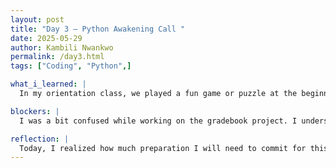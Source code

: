 ```yaml
---
layout: post
title: "Day 3 – Python Awakening Call "
date: 2025-05-29
author: Kambili Nwankwo
permalink: /day3.html
tags: ["Coding", "Python",]

what_i_learned: |
  In my orientation class, we played a fun game or puzzle at the beginning that helped us relax and connect with others. Later, we learned some basic Python concepts like using functions to organize code. I also learned how to use a dictionary to manage a gradebook where we could add, update, delete, or calculate grades. It was a great introduction to how coding can solve real problems.

blockers: |
  I was a bit confused while working on the gradebook project. I understood parts of the code, but I couldn’t fully connect all the dots. Writing the functions made sense, but putting everything together — especially the menu and input checks — got tricky. After reviewing and fixing the logic, it finally clicked.

reflection: |
  Today, I realized how much preparation I will need to commit for this program and I realized how important it is to be prepared. This python refresher course was just a breeze and I was already shaking. As I said before, I wish to make the most use out of my time here for this summer internship.
---
```

